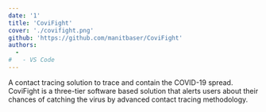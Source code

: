 ```yaml
---
date: '1'
title: 'CoviFight'
cover: './covifight.png'
github: 'https://github.com/manitbaser/CoviFight'
authors:
  -
#   - VS Code
---
```


A contact tracing solution to trace and contain the COVID-19 spread. CoviFight is a three-tier software based solution that alerts users about their chances of catching the virus by advanced contact tracing methodology.
